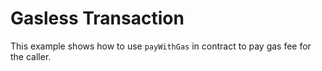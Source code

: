 # Gasless Transaction

This example shows how to use `payWithGas` in contract to pay gas fee for the caller.
